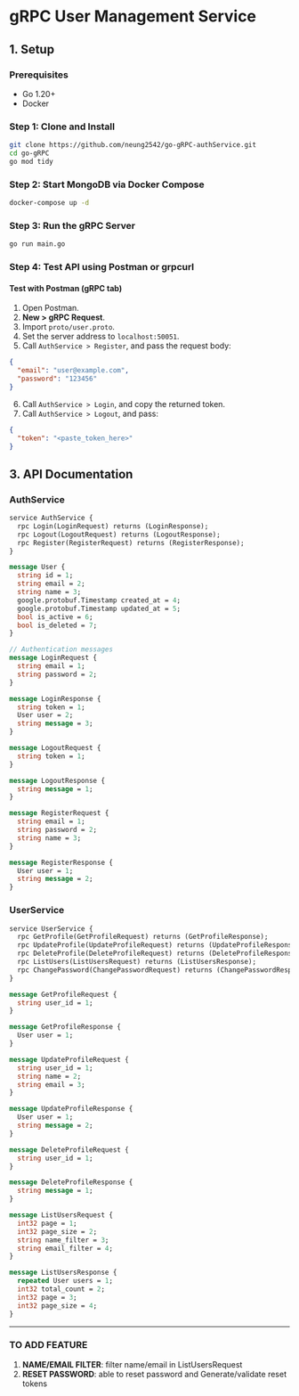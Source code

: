 # gRPC User Management Service

## 1. Setup

### Prerequisites

* Go 1.20+
* Docker 


### Step 1: Clone and Install

```bash
git clone https://github.com/neung2542/go-gRPC-authService.git
cd go-gRPC
go mod tidy
```

### Step 2: Start MongoDB via Docker Compose

```bash
docker-compose up -d
```

### Step 3: Run the gRPC Server

```bash
go run main.go
```

### Step 4: Test API using Postman or grpcurl

#### Test with Postman (gRPC tab)

1. Open Postman.
2. **New > gRPC Request**.
3. Import `proto/user.proto`.
4. Set the server address to `localhost:50051`.
5. Call `AuthService > Register`, and pass the request body:

```json
{
  "email": "user@example.com",
  "password": "123456"
}
```

6. Call `AuthService > Login`, and copy the returned token.
7. Call `AuthService > Logout`, and pass:

```json
{
  "token": "<paste_token_here>"
}
```

## 3. API Documentation

### AuthService

```proto
service AuthService {
  rpc Login(LoginRequest) returns (LoginResponse);
  rpc Logout(LogoutRequest) returns (LogoutResponse);
  rpc Register(RegisterRequest) returns (RegisterResponse);
}

message User {
  string id = 1;
  string email = 2;
  string name = 3;
  google.protobuf.Timestamp created_at = 4;
  google.protobuf.Timestamp updated_at = 5;
  bool is_active = 6;
  bool is_deleted = 7;
}

// Authentication messages
message LoginRequest {
  string email = 1;
  string password = 2;
}

message LoginResponse {
  string token = 1;
  User user = 2;
  string message = 3;
}

message LogoutRequest {
  string token = 1;
}

message LogoutResponse {
  string message = 1;
}

message RegisterRequest {
  string email = 1;
  string password = 2;
  string name = 3;
}

message RegisterResponse {
  User user = 1;
  string message = 2;
}
```

### UserService

```proto
service UserService {
  rpc GetProfile(GetProfileRequest) returns (GetProfileResponse);
  rpc UpdateProfile(UpdateProfileRequest) returns (UpdateProfileResponse);
  rpc DeleteProfile(DeleteProfileRequest) returns (DeleteProfileResponse);
  rpc ListUsers(ListUsersRequest) returns (ListUsersResponse);
  rpc ChangePassword(ChangePasswordRequest) returns (ChangePasswordResponse);
}

message GetProfileRequest {
  string user_id = 1;
}

message GetProfileResponse {
  User user = 1;
}

message UpdateProfileRequest {
  string user_id = 1;
  string name = 2;
  string email = 3;
}

message UpdateProfileResponse {
  User user = 1;
  string message = 2;
}

message DeleteProfileRequest {
  string user_id = 1;
}

message DeleteProfileResponse {
  string message = 1;
}

message ListUsersRequest {
  int32 page = 1;
  int32 page_size = 2;
  string name_filter = 3;
  string email_filter = 4;
}

message ListUsersResponse {
  repeated User users = 1;
  int32 total_count = 2;
  int32 page = 3;
  int32 page_size = 4;
}
```

---

### TO ADD FEATURE

1. **NAME/EMAIL FILTER**: filter name/email in ListUsersRequest
2. **RESET PASSWORD**: able to reset password and Generate/validate reset tokens

